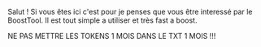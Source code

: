 Salut ! Si vous êtes ici c'est pour je penses que vous être interessé par le BoostTool. Il est tout simple a utiliser et très fast a boost.

NE PAS METTRE LES TOKENS 1 MOIS DANS LE TXT 1 MOIS !!!
